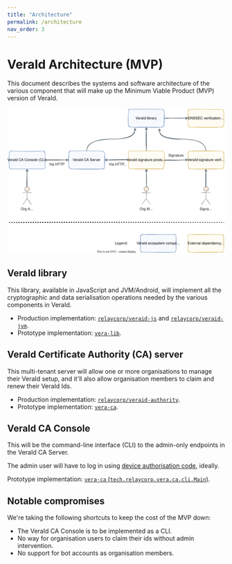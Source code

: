 ```yaml
---
title: "Architecture"
permalink: /architecture
nav_order: 3
---
```


# VeraId Architecture (MVP)

This document describes the systems and software architecture of the various component that will make up the Minimum Viable Product (MVP) version of VeraId.

![](diagrams/vera-architecture.svg)

## VeraId library

This library, available in JavaScript and JVM/Android, will implement all the cryptographic and data serialisation operations needed by the various components in VeraId.

- Production implementation: [`relaycorp/veraid-js`](https://github.com/relaycorp/veraid-js) and [`relaycorp/veraid-jvm`](https://github.com/relaycorp/veraid-jvm).
- Prototype implementation: [`vera-lib`](https://github.com/relaycorp/veraid-poc/tree/main/vera-lib).

## VeraId Certificate Authority (CA) server

This multi-tenant server will allow one or more organisations to manage their VeraId setup, and it'll also allow organisation members to claim and renew their VeraId Ids.

- Production implementation: [`relaycorp/veraid-authority`](https://github.com/relaycorp/veraid-authority).
- Prototype implementation: [`vera-ca`](https://github.com/relaycorp/veraid-poc/tree/main/vera-ca).

## VeraId CA Console

This will be the command-line interface (CLI) to the admin-only endpoints in the VeraId CA Server.

The admin user will have to log in using [device authorisation code](https://auth0.com/docs/get-started/authentication-and-authorization-flow/device-authorization-flow), ideally.

Prototype implementation: [`vera-ca` (`tech.relaycorp.vera.ca.cli.Main`)](https://github.com/relaycorp/veraid-poc/blob/main/vera-ca/src/main/java/tech/relaycorp/vera/ca/cli/Main.kt).

## Notable compromises

We're taking the following shortcuts to keep the cost of the MVP down:

- The VeraId CA Console is to be implemented as a CLI.
- No way for organisation users to claim their ids without admin intervention.
- No support for bot accounts as organisation members.
